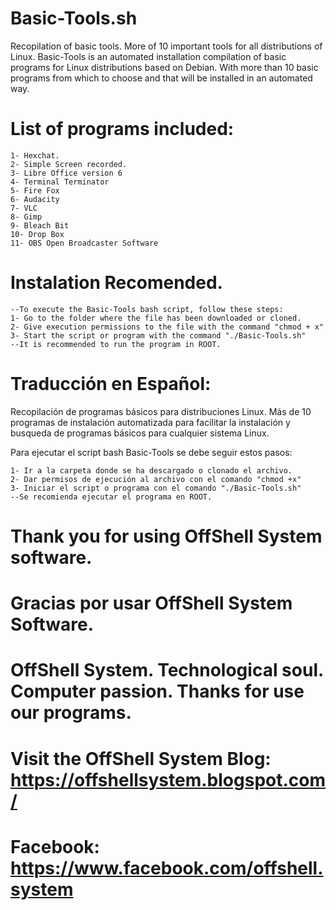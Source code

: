 # Basic-Tools.sh
Recopilation of basic tools. More of 10 important tools for all distributions of Linux.
Basic-Tools is an automated installation compilation of basic programs for Linux distributions based on Debian. With more than 10 basic programs from which to choose and that will be installed in an automated way.
# List of programs included:
    1- Hexchat.
    2- Simple Screen recorded.
    3- Libre Office version 6
    4- Terminal Terminator
    5- Fire Fox
    6- Audacity
    7- VLC
    8- Gimp
    9- Bleach Bit
    10- Drop Box
    11- OBS Open Broadcaster Software

# Instalation Recomended.
    --To execute the Basic-Tools bash script, follow these steps:
    1- Go to the folder where the file has been downloaded or cloned.
    2- Give execution permissions to the file with the command "chmod + x"
    3- Start the script or program with the command "./Basic-Tools.sh"
    --It is recommended to run the program in ROOT.

# Traducción en Español:
Recopilación de programas básicos para distribuciones Linux. Más de 10 programas de instalación automatizada para facilitar la instalación y busqueda de programas básicos para cualquier sistema Linux.

Para ejecutar el script bash Basic-Tools se debe seguir estos pasos:
    
    1- Ir a la carpeta donde se ha descargado o clonado el archivo.
    2- Dar permisos de ejecución al archivo con el comando "chmod +x"
    3- Iniciar el script o programa con el comando "./Basic-Tools.sh"
    --Se recomienda ejecutar el programa en ROOT.
# Thank you for using OffShell System software.
# Gracias por usar OffShell System Software.
# OffShell System. Technological soul. Computer passion. Thanks for use our programs.
# Visit the OffShell System Blog: https://offshellsystem.blogspot.com/
# Facebook: https://www.facebook.com/offshell.system
